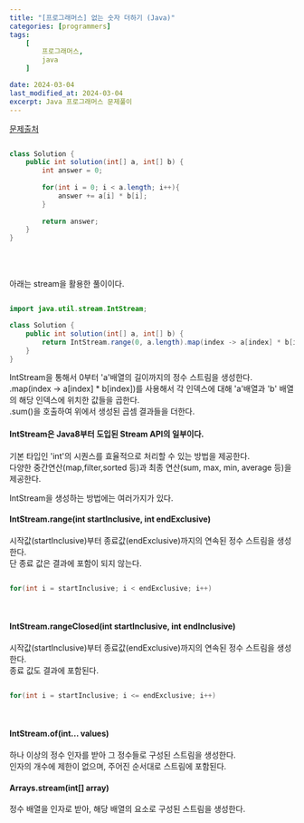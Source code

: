 ```yaml
---
title: "[프로그래머스] 없는 숫자 더하기 (Java)"
categories: [programmers]
tags:
    [
        프로그래머스,
        java
    ]

date: 2024-03-04
last_modified_at: 2024-03-04
excerpt: Java 프로그래머스 문제풀이
---
```


<a href="https://school.programmers.co.kr/learn/courses/30/lessons/70128">문제출처</a>

```java

class Solution {
    public int solution(int[] a, int[] b) {
        int answer = 0;
        
        for(int i = 0; i < a.length; i++){
            answer += a[i] * b[i];
        }
        
        return answer;
    }
}

```

<br/><br/>

아래는 stream을 활용한 풀이이다.  

```java

import java.util.stream.IntStream;

class Solution {
    public int solution(int[] a, int[] b) {
        return IntStream.range(0, a.length).map(index -> a[index] * b[index]).sum();
    }
}

```

IntStream을 통해서 0부터 'a'배열의 길이까지의 정수 스트림을 생성한다.  
.map(index -> a[index] * b[index])를 사용해서 각 인덱스에 대해 'a'배열과 'b' 배열의 해당 인덱스에 위치한 값들을 곱한다.  
.sum()을 호출하여 위에서 생성된 곱셈 결과들을 더한다.  

#### IntStream은 Java8부터 도입된 Stream API의 일부이다.  

기본 타입인 'int'의 시퀀스를 효율적으로 처리할 수 있는 방법을 제공한다.  
다양한 중간연산(map,filter,sorted 등)과 최종 연산(sum, max, min, average 등)을 제공한다.  

IntStream을 생성하는 방법에는 여러가지가 있다.  

#### IntStream.range(int startInclusive, int endExclusive)

시작값(startInclusive)부터 종료값(endExclusive)까지의 연속된 정수 스트림을 생성한다.  
단 종료 값은 결과에 포함이 되지 않는다.  

```java

for(int i = startInclusive; i < endExclusive; i++)

```

<br/>

#### IntStream.rangeClosed(int startInclusive, int endInclusive)

시작값(startInclusive)부터 종료값(endExclusive)까지의 연속된 정수 스트림을 생성한다.  
종료 값도 결과에 포함된다.  

```java

for(int i = startInclusive; i <= endExclusive; i++)

```

<br/>

#### IntStream.of(int... values)

하나 이상의 정수 인자를 받아 그 정수들로 구성된 스트림을 생성한다.  
인자의 개수에 제한이 없으며, 주어진 순서대로 스트림에 포함된다.  


#### Arrays.stream(int[] array)

정수 배열을 인자로 받아, 해당 배열의 요소로 구성된 스트림을 생성한다.  